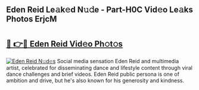 ## Eden Reid Le𝚊k𝚎d N𝚞𝚍e - Part-H0C Vid𝚎o Le𝚊ks Photos ErjcM

# <h2><a href="http://fbbxzd.evod.top/?m=Eden+Reid">🔗 👉🔴 Eden Reid Vid𝚎o Ph𝚘t𝚘s</a></h2>

[![Eden Reid N𝚞d𝚎s](https://i.imgur.com/8V9OHl7.gif)](http://fbbxzd.evod.top/?m=Eden+Reid)
Social media sensation Eden Reid and multimedia artist, celebrated for disseminating dance and lifestyle content through viral dance challenges and brief videos. Eden Reid public persona is one of ambition and drive, but he's also known for his generosity and kindness. 
